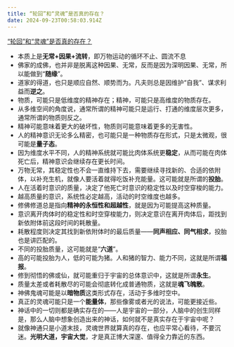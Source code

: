 ```yaml
---
title: “轮回”和“灵魂”是否真的存在？
date: 2024-09-23T00:58:03.914Z
---
```


[“轮回”和“灵魂”是否真的存在？](https://mp.weixin.qq.com/s?__biz=MzI3NzA5ODQ5Mw==&mid=401974822&idx=1&sn=fb6e140e00870858f7f5699a1ac2355c&scene=58&subscene=0)
- 本质上是**无常+因果+流转**，即万物运动的循环不止、圆流不息
- 佛家的成佛，也并非是脱离这种因果、无常，反而是因为深明因果、无常，所以能做到“**随缘**”。
- 道家的得道，也只是顺应自然、顺势而为。凡夫则总是因维护“自我”、谋求利益而**逆之**。
- 物质，可能只是低维度的精神存在；精神，可能只是高维度的物质存在。
- 从多维空间的角度说，通常所谓的精神可能只是运行、打通的维度层次更多，通常所谓的物质则反之。
- 精神可能意味着更大的破坏性，物质则可能意味着更多的无害性。
- 人的精神意识无论多么精密，也可能只是一种物质存在形式，只是太微观，很可能是**量子态**。
- 因为维度水平不同，人的精神系统就可能比肉体系统更**稳定**，从而可能在肉体死亡后，精神意识会继续存在更长时间。
- 万物无常，其稳定性也不会一直维持下去，需要继续寻找新的、合适的依附体，以补充生机，就像人要活着就得吃饭补充能量。这可能就是所谓的**投胎**。
- 人在活着时意识的质量，决定了他死亡时意识的稳定性以及时空穿梭的能力。
- 越高质量的意识，系统性必定越高，活动的时空维度也越多。
- 修佛修道总是指向**精神的永恒性和超越性**，就是因为可能提高这种质量。
- 意识离开肉体时的稳定性和时空穿梭能力，则决定意识在离开肉体后，距找到新依附体前这段时间的耗散量。
- 耗散程度则决定其找到新依附体时的最后质量——**同声相应、同气相求**，投胎也是讲匹配的。
- 不同的投胎质量，这可能就是“**六道**”。
- 高的可能投胎为人，低的可能为猪。人和猪的智力、能力不同，这就是所谓**福报**。
- 修到彻悟的佛或仙，就可能重归于宇宙的总体意识中，这就是所谓**永生**。
- 质量太差或者耗散尽的可能会彻底转化成普通物质，这就是**魂飞魄散**。
- 神佛鬼魂可能是以**暗物质**这类形式存在，活动于多维时空中。
- 真正的灵魂可能只是一个**能量体**，那些像雾或者光的说法，可能更接近些。
- 神话中的一切则都是确实存在的——人是宇宙的一部分，人脑中的创生同样是，那么人脑中想象创造出来的神话，如何就不是真实存在于宇宙中呢？
- 就像神通只是小道末技，灵魂世界就算真的存在，也应平常心看待，不要沉迷。**光明大道，宇宙大觉**，才是真正博大深邃、值得全力靠近的东西。


